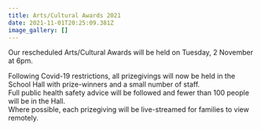 ```yaml
---
title: Arts/Cultural Awards 2021
date: 2021-11-01T20:25:09.381Z
image_gallery: []
---
```

Our rescheduled Arts/Cultural Awards will be held on Tuesday, 2 November at 6pm. 

Following Covid-19 restrictions, all prizegivings will now be held in the School Hall with prize-winners and a small number of staff.  
Full public health safety advice will be followed and fewer than 100 people will be in the Hall.  
Where possible, each prizegiving will be live-streamed for families to view remotely.



